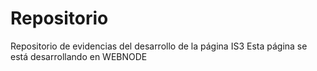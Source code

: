 # Repositorio
Repositorio de evidencias del desarrollo de la página IS3
Esta página se está desarrollando en WEBNODE
